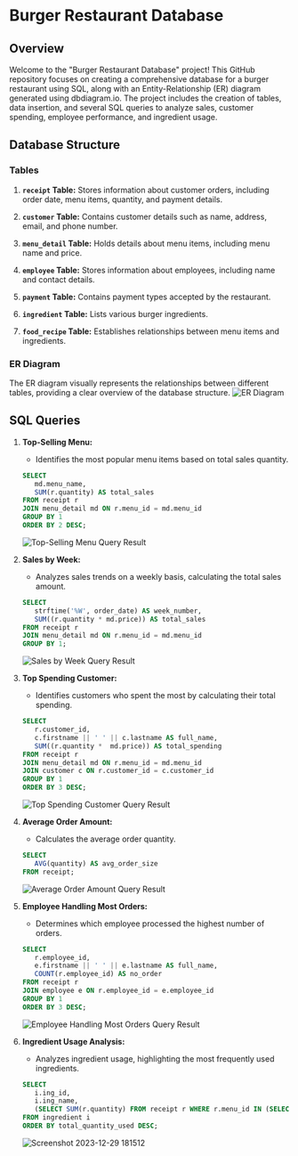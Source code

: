 # Burger Restaurant Database

## Overview

Welcome to the "Burger Restaurant Database" project! This GitHub repository focuses on creating a comprehensive database for a burger restaurant using SQL, along with an Entity-Relationship (ER) diagram generated using dbdiagram.io. The project includes the creation of tables, data insertion, and several SQL queries to analyze sales, customer spending, employee performance, and ingredient usage.

## Database Structure

### Tables

1. **`receipt` Table:** Stores information about customer orders, including order date, menu items, quantity, and payment details.

2. **`customer` Table:** Contains customer details such as name, address, email, and phone number.

3. **`menu_detail` Table:** Holds details about menu items, including menu name and price.

4. **`employee` Table:** Stores information about employees, including name and contact details.

5. **`payment` Table:** Contains payment types accepted by the restaurant.

6. **`ingredient` Table:** Lists various burger ingredients.

7. **`food_recipe` Table:** Establishes relationships between menu items and ingredients.

### ER Diagram

The ER diagram visually represents the relationships between different tables, providing a clear overview of the database structure.
![ER Diagram](https://github.com/pantakanch/Restaurant-Database/assets/113978334/8641a336-4adf-419a-b57d-4225a67ba84b)

## SQL Queries

1. **Top-Selling Menu:**
   - Identifies the most popular menu items based on total sales quantity.
   ```sql
   SELECT
      md.menu_name,
      SUM(r.quantity) AS total_sales
   FROM receipt r 
   JOIN menu_detail md ON r.menu_id = md.menu_id
   GROUP BY 1
   ORDER BY 2 DESC;
   ```
   ![Top-Selling Menu Query Result](https://github.com/pantakanch/Restaurant-Database/assets/113978334/d2e05fa6-be88-40d4-92f9-eeaf34a22089)

2. **Sales by Week:**
   - Analyzes sales trends on a weekly basis, calculating the total sales amount.
   ```sql
   SELECT 
      strftime('%W', order_date) AS week_number,
      SUM((r.quantity * md.price)) AS total_sales
   FROM receipt r
   JOIN menu_detail md ON r.menu_id = md.menu_id
   GROUP BY 1;
   ```
   ![Sales by Week Query Result](https://github.com/pantakanch/Restaurant-Database/assets/113978334/9e7993fe-5d71-45d5-a6db-2e78a88f81cb)

3. **Top Spending Customer:**
   - Identifies customers who spent the most by calculating their total spending.
   ```sql
   SELECT
      r.customer_id,
      c.firstname || ' ' || c.lastname AS full_name,
      SUM((r.quantity *  md.price)) AS total_spending
   FROM receipt r
   JOIN menu_detail md ON r.menu_id = md.menu_id
   JOIN customer c ON r.customer_id = c.customer_id
   GROUP BY 1
   ORDER BY 3 DESC;
   ```
   ![Top Spending Customer Query Result](https://github.com/pantakanch/Restaurant-Database/assets/113978334/0365c625-f185-4f58-bc2f-aac5019b78b9)

4. **Average Order Amount:**
   - Calculates the average order quantity.
   ```sql
   SELECT
      AVG(quantity) AS avg_order_size
   FROM receipt;
   ```
   ![Average Order Amount Query Result](https://github.com/pantakanch/Restaurant-Database/assets/113978334/8830b5b4-7dde-439e-b5bb-7e7baa38b339)

5. **Employee Handling Most Orders:**
   - Determines which employee processed the highest number of orders.
   ```sql
   SELECT
      r.employee_id,
      e.firstname || ' ' || e.lastname AS full_name,
      COUNT(r.employee_id) AS no_order
   FROM receipt r
   JOIN employee e ON r.employee_id = e.employee_id
   GROUP BY 1
   ORDER BY 3 DESC;
   ```
   ![Employee Handling Most Orders Query Result](https://github.com/pantakanch/Restaurant-Database/assets/113978334/0fb6c5f0-e2a4-40e4-81e3-c4daa96c13ae)

6. **Ingredient Usage Analysis:**
   - Analyzes ingredient usage, highlighting the most frequently used ingredients.
   ```sql
   SELECT
      i.ing_id,
      i.ing_name,
      (SELECT SUM(r.quantity) FROM receipt r WHERE r.menu_id IN (SELECT fr.menu_id FROM food_recipe fr WHERE fr.ing_id = i.ing_id)) AS total_quantity_used
   FROM ingredient i
   ORDER BY total_quantity_used DESC;
   ```
   ![Screenshot 2023-12-29 181512](https://github.com/pantakanch/Restaurant-Database/assets/113978334/651180e7-4579-4035-9e70-9344109a4312)

